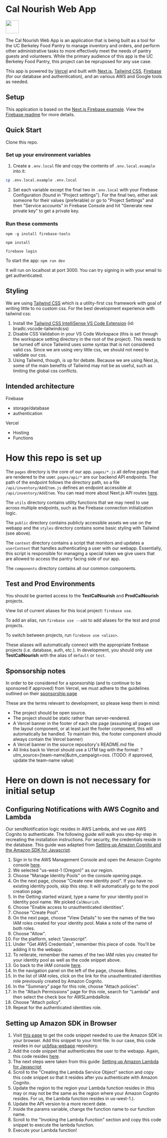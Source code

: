 # Cal Nourish Web App

<a aria-label="Powered by Vercel" href="https://vercel.com" title="Powered by Vercel">
  <img src="https://www.datocms-assets.com/31049/1618983297-powered-by-vercel.svg" height="42" />
</a>

The Cal Nourish Web App is an application that is being built as a tool for the UC Berkeley Food Pantry to manage inventory and orders, and perform other administrative tasks to more effectively meet the needs of pantry guests and volunteers. While the primary audience of this app is the UC Berkeley Food Pantry, this project can be repruposed for any use case.

This app is powered by [Vercel](https://vercel.com) and built with [Next.js](https://nextjs.org/), [Tailwind CSS](https://tailwindcss.com/), [Firebase](https://firebase.google.com/) (for our database and authentication), and an various AWS and Google tools as needed.

## Setup
This application is based on the [Next.js Firebase example](https://github.com/vercel/next.js/tree/canary/examples/with-firebase). View the [Firebase readme](./Firebase_example.md) for more details.

## Quick Start
Clone this repo.

### Set up your environment variables
1. Create a `.env.local` file and copy the contents of `.env.local.example` into it:

```bash
cp .env.local.example .env.local
```

2. Set each variable except the final two in `.env.local` with your Firebase Configuration (found in "Project settings"). For the final two, either ask someone for their values (preferable) or go to "Project Settings" and then "Service accounts" in Firebase Console and hit "Generate new private key" to get a private key.

### Run these comments

```npm -g install firebase-tools```

```npm install```

```firebase login```

To start the app: ```npm run dev```

It will run on localhost at port 3000. You can try signing in with your email to get authenticated.


## Styling
We are using [Tailwind CSS](https://tailwindcss.com/) which is a utility-first css framework with goal of writing little to no custom css. For the best development experience with tailwind css:
1. Install the [Tailwind CSS IntelliSense VS Code Extension](https://marketplace.visualstudio.com/items?itemName=bradlc.vscode-tailwindcss) (id: bradlc.vscode-tailwindcss)
2. Disable CSS Validation in your VS Code Workspace (this is set through the workspace setting directory in the root of the project). This needs to be turned off since Tailwind uses some syntax that is not considered valid css. Since we are using very little css, we should not need to validate our css.
3. Using Tailwind, though, is up for debate. Because we are using Next.js, some of the main benefits of Tailwind may not be as useful, such as limiting the global css conflicts.

## Intended architecture
Firebase
* storage/database
* authentication

Vercel
* Hosting
* Functions

# How this repo is set up
The `pages` directory is the core of our app. `pages/*.js` all define pages that are rendered to the user. `pages/api/*` are our backend API endpoints. The path of the endpoint follows the directory path, so a file `/api/inventory/AddItem.js` defines an endpoint accessible at `/api/inventory/AddItem`. You can read more about Next.js API routes [here](https://nextjs.org/docs/api-routes/introduction).

The `utils` directory contains utility functions that we may need to use across multiple endpoints, such as the Firebase connection initialization logic.

The `public` directory contains publicly accessible assets we use on the webapp and the `styles` directory contains some basic styling with Tailwind (see above). 

The `context` directory contains a script that monitors and updates a `userContext` that handles authenticating a user with our webapp. Essentially, this script is responsible for managing a special token we give users that are allowed to access the pantry facing side of our app.

The `components` directory contains all our common components.


## Test and Prod Environments

You should be granted access to the **TestCalNourish** and **ProdCalNourish** projects.

View list of current aliases for this local project: ```firebase use```.

To add an alias, run ```firebase use --add``` to add aliases for the test and prod projects.

To switch between projects, run ```firebase use <alias>```.

These aliases will automatically connect with the appropriate firebase projects (i.e. database, auth, etc.). In development, you should only use **TestCalNourish** with the alias of `default` or `test`.

## Sponsorship notes
In order to be considered for a sponsorship (and to continue to be sponsored if approved) from Vercel, we must adhere to the guidelines outlined on their [sponsorship page](https://vercel.com/support/articles/can-vercel-sponsor-my-open-source-project)

These are the terms relevant to development, so please keep them in mind:
- The project should be open source.
- The project should be static rather than server-rendered.
- A Vercel banner in the footer of each site page (assuming all pages use the layout component, or at least just the footer component, this will automatically be handled. To maintain this, the footer component should always contain the Vercel banner)
- A Vercel banner in the source repository's README.md file
- All links back to Vercel should use a UTM tag with the format: ?utm_source=[team-name]&utm_campaign=oss. (TODO: if approved, update the team-name value)

# Here on down is not necessary for initial setup

## Configuring Notifications with AWS Cognito and Lambda

Our sendNotification logic resides in AWS Lambda, and we use AWS Cognito to authenticate. The following guide will walk you step-by-step in recreating the installation instructions. For security, the credentials reside in the database. This guide was adapted from [Setting up Amazon Cognito and the Amazon SDK for Javascript](https://docs.aws.amazon.com/sdk-for-javascript/v2/developer-guide/getting-started-browser.html).

1. Sign in to the AWS Management Console and open the Amazon Cognito console [here](https://console.aws.amazon.com/cognito/).
2. We selected "us-west-1 (Oregon)" as our region.
3. Choose "Manage Identity Pools" on the console opening page.
4. On the next page, choose "Create new identity pool". If you have no existing identity pools, skip this step. It will automatically go to the pool creation page.
5. In the Getting started wizard, type a name for your identity pool in Identity pool name. We picked ```CalNourish```.
6. Choose "Enable access to unauthenticated identities".
7. Choose "Create Pool".
8. On the next page, choose "View Details" to see the names of the two IAM roles created for your identity pool. Make a note of the name of both roles.
9. Choose "Allow".
10. For the platform, select "Javascript".
11. Under "Get AWS Credentials", remember this piece of code. You'll be adding it to the webapp.
12. To reiterate, remember the names of the two IAM roles you created for your identity pool as well as the code snippet above.
13. Go back to the IAM console [here](https://console.aws.amazon.com/iam/).
14. In the navigation panel on the left of the page, choose Roles.
15. In the list of IAM roles, click on the link for the unauthenticated identities role previously created by Amazon Cognito.
16. In the "Summary" page for this role, choose "Attach policies".
17. In the "Attach Permissions" page for this role, search for "Lambda" and then select the check box for AWSLambdaRole.
18. Choose "Attach policy".
19. Repeat for the authenticated identities role.

## Setting up Amazon SDK in Browser

1. Visit [this page](https://docs.aws.amazon.com/AWSJavaScriptSDK/latest/) to get the code snippet needed to use the Amazon SDK in your browser. Add this snippet to your html file. In our case, this code resides in our [ucbfpa-webapp](https://github.com/CalNourish/ucbfpa-webapp) repository.
2. Add the code snippet that authenticates the user to the webapp. Again, this code resides [here](https://github.com/CalNourish/ucbfpa-webapp).
3. The next steps were taken from this guide: [Setting up Amazon Lambda for Javascript](https://docs.aws.amazon.com/sdk-for-javascript/v2/developer-guide/browser-invoke-lambda-function-example.html)
4. Scroll to the "Creating the Lambda Service Object" section and copy this code snippet so that it resides after you authenticate with Amazon Cognito.
5. Update the region to the region your Lambda function resides in (this may or may not be the same as the region where your Amazon Cognito resides. For us, the Lambda function resides in us-west-1.).
6. Update the API version to a more recent date.
7. Inside the params variable, change the function name to our function name.
8. Scroll to the "Invoking the Lambda Function" section and copy this code snippet to execute the lambda function.
9. Execute your Lambda function!
